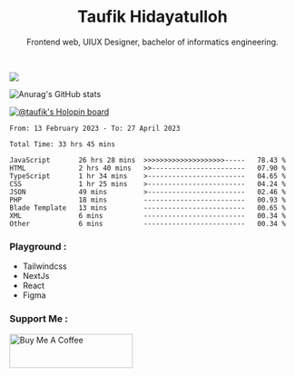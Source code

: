 
<h1 align="center">
  <b>Taufik Hidayatulloh</b>
</h1>
<p align="center">
   Frontend web, UIUX Designer, bachelor of informatics engineering.
 </p>
<br/>


![](https://komarev.com/ghpvc/?username=Taufik-H&color=red)

![Anurag's GitHub stats](https://github-readme-stats.vercel.app/api?username=Taufik-H&show_icons=true&theme=dracula&border_radius=5)



[![@taufik's Holopin board](https://holopin.me/taufik)](https://holopin.io/@taufik)

<!--START_SECTION:waka-->

```text
From: 13 February 2023 - To: 27 April 2023

Total Time: 33 hrs 45 mins

JavaScript       26 hrs 28 mins  >>>>>>>>>>>>>>>>>>>>-----   78.43 %
HTML             2 hrs 40 mins   >>-----------------------   07.90 %
TypeScript       1 hr 34 mins    >------------------------   04.65 %
CSS              1 hr 25 mins    >------------------------   04.24 %
JSON             49 mins         >------------------------   02.46 %
PHP              18 mins         -------------------------   00.93 %
Blade Template   13 mins         -------------------------   00.65 %
XML              6 mins          -------------------------   00.34 %
Other            6 mins          -------------------------   00.34 %
```

<!--END_SECTION:waka-->
### Playground :
- Tailwindcss
- NextJs
- React
- Figma

### Support Me :
<a href="https://www.buymeacoffee.com/opik" target="_blank"><img src="https://cdn.buymeacoffee.com/buttons/v2/default-yellow.png" alt="Buy Me A Coffee" style="height: 60px !important;width: 217px !important;" ></a>
